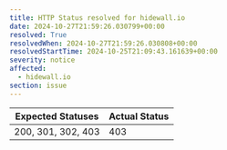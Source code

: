 ```yaml
---
title: HTTP Status resolved for hidewall.io
date: 2024-10-27T21:59:26.030799+00:00
resolved: True
resolvedWhen: 2024-10-27T21:59:26.030808+00:00
resolvedStartTime: 2024-10-25T21:09:43.161639+00:00
severity: notice
affected:
  - hidewall.io
section: issue
---
```


| Expected Statuses | Actual Status  |
|-------------------|----------------|
| 200, 301, 302, 403 | 403 |
